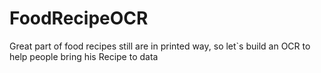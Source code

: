 # FoodRecipeOCR
Great part of food recipes still are in printed way, so let`s build an OCR to help people bring his Recipe to data
